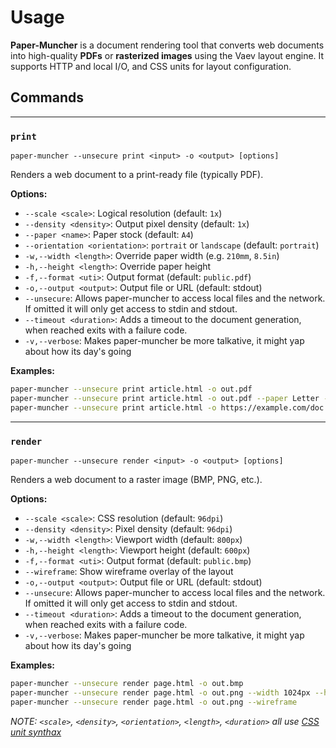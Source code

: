 # Usage

**Paper-Muncher** is a document rendering tool that converts web documents into high-quality **PDFs** or **rasterized images** using the Vaev layout engine. It supports HTTP and local I/O, and CSS units for layout configuration.

## Commands

---

### `print`

```
paper-muncher --unsecure print <input> -o <output> [options]
```

Renders a web document to a print-ready file (typically PDF).

**Options:**

- `--scale <scale>`: Logical resolution (default: `1x`)
- `--density <density>`: Output pixel density (default: `1x`)
- `--paper <name>`: Paper stock (default: `A4`)
- `--orientation <orientation>`: `portrait` or `landscape` (default: `portrait`)
- `-w,--width <length>`: Override paper width (e.g. `210mm`, `8.5in`)
- `-h,--height <length>`: Override paper height
- `-f,--format <uti>`: Output format (default: `public.pdf`)
- `-o,--output <output>`: Output file or URL (default: stdout)
- `--unsecure`: Allows paper-muncher to access local files and the network. If omitted it will only get access to stdin and stdout.
- `--timeout <duration>`: Adds a timeout to the document generation, when reached exits with a failure code.
- `-v,--verbose`: Makes paper-muncher be more talkative, it might yap about how its day's going

**Examples:**

```sh
paper-muncher --unsecure print article.html -o out.pdf
paper-muncher --unsecure print article.html -o out.pdf --paper Letter --orientation landscape
paper-muncher --unsecure print article.html -o https://example.com/doc.pdf --output-mime application/pdf
```

---

### `render`

```
paper-muncher --unsecure render <input> -o <output> [options]
```

Renders a web document to a raster image (BMP, PNG, etc.).

**Options:**

- `--scale <scale>`: CSS resolution (default: `96dpi`)
- `--density <density>`: Pixel density (default: `96dpi`)
- `-w,--width <length>`: Viewport width (default: `800px`)
- `-h,--height <length>`: Viewport height (default: `600px`)
- `-f,--format <uti>`: Output format (default: `public.bmp`)
- `--wireframe`: Show wireframe overlay of the layout
- `-o,--output <output>`: Output file or URL (default: stdout)
- `--unsecure`: Allows paper-muncher to access local files and the network. If omitted it will only get access to stdin and stdout.
- `--timeout <duration>`: Adds a timeout to the document generation, when reached exits with a failure code.
- `-v,--verbose`: Makes paper-muncher be more talkative, it might yap about how its day's going

**Examples:**

```sh
paper-muncher --unsecure render page.html -o out.bmp
paper-muncher --unsecure render page.html -o out.png --width 1024px --height 768px --density 192dpi
paper-muncher --unsecure render page.html -o out.png --wireframe
```

*NOTE: `<scale>`, `<density>`, `<orientation>`, `<length>`, `<duration>` all use [CSS unit synthax](https://developer.mozilla.org/en-US/docs/Web/CSS/CSS_Values_and_Units#units)*

